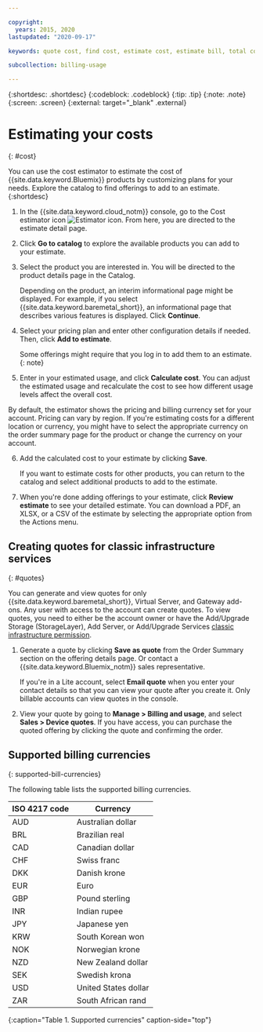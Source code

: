 ```yaml
---

copyright:
  years: 2015, 2020
lastupdated: "2020-09-17"

keywords: quote cost, find cost, estimate cost, estimate bill, total cost, service cost, cost estimator, infrastructure quote, compute quote, vsi quote, bare metal quote

subcollection: billing-usage

---
```


{:shortdesc: .shortdesc}
{:codeblock: .codeblock}
{:tip: .tip}
{:note: .note}
{:screen: .screen}
{:external: target="_blank" .external}

# Estimating your costs
{: #cost}

You can use the cost estimator to estimate the cost of {{site.data.keyword.Bluemix}} products by customizing plans for your needs. Explore the catalog to find offerings to add to an estimate. 
{:shortdesc}

1. In the {{site.data.keyword.cloud_notm}} console, go to the Cost estimator icon ![Estimator icon](../icons/Estimator.svg). From here, you are directed to the estimate detail page.  
2. Click **Go to catalog** to explore the available products you can add to your estimate. 
3. Select the product you are interested in. You will be directed to the product details page in the Catalog. 

     Depending on the product, an interim informational page might be displayed. For example, if you select {{site.data.keyword.baremetal_short}}, an informational page that describes various features is displayed. Click **Continue**.

4. Select your pricing plan and enter other configuration details if needed. Then, click **Add to estimate**.

   Some offerings might require that you log in to add them to an estimate.
   {: note}

5.  Enter in your estimated usage, and click **Calculate cost**. You can adjust the estimated usage and recalculate the cost to see how different usage levels affect the overall cost.

   By default, the estimator shows the pricing and billing currency set for your account. Pricing can vary by region. If you're estimating costs for a different location or currency, you might have to select the appropriate currency on the order summary page for the product or change the currency on your account.   

6. Add the calculated cost to your estimate by clicking **Save**. 

   If you want to estimate costs for other products, you can return to the catalog and select additional products to add to the estimate.

7.  When you're done adding offerings to your estimate, click **Review estimate** to see your detailed estimate. You can download a PDF, an XLSX, or a CSV of the estimate by selecting the appropriate option from the Actions menu.

## Creating quotes for classic infrastructure services
{: #quotes}

You can generate and view quotes for only {{site.data.keyword.baremetal_short}}, Virtual Server, and Gateway add-ons. Any user with access to the account can create quotes. To view quotes, you need to either be the account owner or have the Add/Upgrade Storage (StorageLayer), Add Server, or Add/Upgrade Services [classic infrastructure permission](/docs/account?topic=account-mngclassicinfra).

   1. Generate a quote by clicking **Save as quote** from the Order Summary section on the offering details page. Or contact a {{site.data.keyword.Bluemix_notm}} sales representative.

      If you're in a Lite account, select **Email quote** when you enter your contact details so that you can view your quote after you create it. Only billable accounts can view quotes in the console.

   2. View your quote by going to **Manage > Billing and usage**, and select **Sales > Device quotes**. If you have access, you can purchase the quoted offering by clicking the quote and confirming the order.


## Supported billing currencies
{: supported-bill-currencies}

The following table lists the supported billing currencies.

| ISO 4217 code | Currency             |
|---------------|----------------------|
|AUD            | Australian dollar    |
|BRL            |	Brazilian real       |
|CAD            |	Canadian dollar      |
|CHF            |	Swiss franc          |
|DKK            |	Danish krone         |
|EUR            |	Euro                 |
|GBP            |	Pound sterling       |
|INR            |	Indian rupee         |
|JPY            |	Japanese yen         |
|KRW            |	South Korean won     |
|NOK            |	Norwegian krone      |
|NZD            |	New Zealand dollar   |
|SEK            |	Swedish krona        |
|USD            | United States dollar |
|ZAR            |	South African rand   |
{:caption="Table 1. Supported currencies" caption-side="top"}
